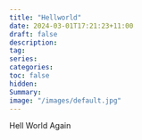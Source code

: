 ```yaml
---
title: "Hellworld"
date: 2024-03-01T17:21:23+11:00
draft: false
description: 
tag: 
series:
categories:
toc: false
hidden: 
Summary:
image: "/images/default.jpg"
---
```


Hell World Again